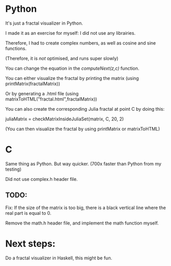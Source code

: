 # Python
It's just a fractal visualizer in Python.

I made it as an exercise for myself: I did not use any librairies.

Therefore, I had to create complex numbers, as well as cosine and sine functions.

(Therefore, it is *not* optimised, and runs super slowly)

You can change the equation in the *computeNext(z,c)* function.

You can either visualize the fractal by printing the matrix (using printMatrix(fractalMatrix))

Or by generating a .html file (using matrixToHTML("fractal.html",fractalMatrix))

You can also create the corresponding Julia fractal at point C by doing this:

juliaMatrix = checkMatrixInsideJuliaSet(matrix, C, 20, 2)

(You can then visualize the fractal by using printMatrix or matrixToHTML)


# C
Same thing as Python. But way quicker. (700x faster than Python from my testing)

Did not use complex.h header file.

## TODO:

Fix: If the size of the matrix is too big, there is a black vertical line where the real part is equal to 0.

Remove the math.h header file, and implement the math function myself.

# Next steps:
Do a fractal visualizer in Haskell, this might be fun.
